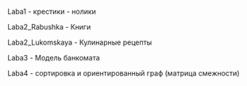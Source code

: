 Laba1 - крестики - нолики

Laba2_Rabushka - Книги

Laba2_Lukomskaya - Кулинарные рецепты

Laba3 - Модель банкомата

Laba4 - сортировка и ориентированный граф (матрица смежности)
